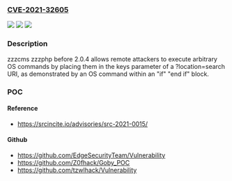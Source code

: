 ### [CVE-2021-32605](https://cve.mitre.org/cgi-bin/cvename.cgi?name=CVE-2021-32605)
![](https://img.shields.io/static/v1?label=Product&message=n%2Fa&color=blue)
![](https://img.shields.io/static/v1?label=Version&message=n%2Fa&color=blue)
![](https://img.shields.io/static/v1?label=Vulnerability&message=n%2Fa&color=brighgreen)

### Description

zzzcms zzzphp before 2.0.4 allows remote attackers to execute arbitrary OS commands by placing them in the keys parameter of a ?location=search URI, as demonstrated by an OS command within an "if" "end if" block.

### POC

#### Reference
- https://srcincite.io/advisories/src-2021-0015/

#### Github
- https://github.com/EdgeSecurityTeam/Vulnerability
- https://github.com/Z0fhack/Goby_POC
- https://github.com/tzwlhack/Vulnerability

